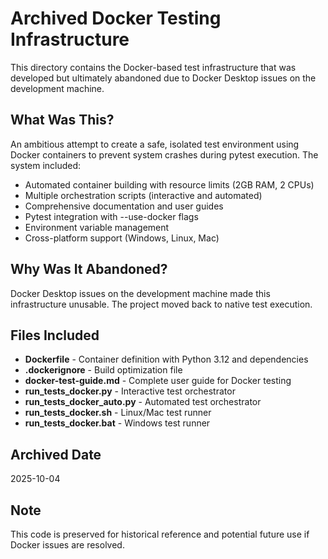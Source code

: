 # Archived Docker Testing Infrastructure
This directory contains the Docker-based test infrastructure that was developed but ultimately abandoned due to Docker Desktop issues on the development machine.
## What Was This?
An ambitious attempt to create a safe, isolated test environment using Docker containers to prevent system crashes during pytest execution. The system included:
- Automated container building with resource limits (2GB RAM, 2 CPUs)
- Multiple orchestration scripts (interactive and automated)
- Comprehensive documentation and user guides
- Pytest integration with --use-docker flags
- Environment variable management
- Cross-platform support (Windows, Linux, Mac)
## Why Was It Abandoned?
Docker Desktop issues on the development machine made this infrastructure unusable. The project moved back to native test execution.
## Files Included
- **Dockerfile** - Container definition with Python 3.12 and dependencies
- **.dockerignore** - Build optimization file
- **docker-test-guide.md** - Complete user guide for Docker testing
- **run_tests_docker.py** - Interactive test orchestrator
- **run_tests_docker_auto.py** - Automated test orchestrator
- **run_tests_docker.sh** - Linux/Mac test runner
- **run_tests_docker.bat** - Windows test runner
## Archived Date
2025-10-04
## Note
This code is preserved for historical reference and potential future use if Docker issues are resolved.
